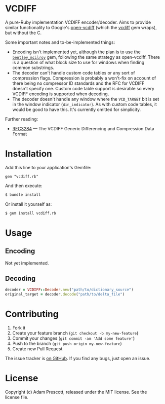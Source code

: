 # VCDIFF

A pure-Ruby implementation VCDIFF encoder/decoder. Aims to provide similar
functionality to Google's [open-vcdiff](https://code.google.com/p/open-vcdiff)
(which the [vcdiff](https://github.com/romanbsd/vcdiff) gem wraps), but without
the C.

Some important notes and to-be-implemented things:

* Encoding isn't implemented yet, although the plan is to use the
  [`bentley_mcilroy`](https://github.com/aprescott/bentley_mcilroy) gem,
  following the same strategy as open-vcdiff. There is a question of what block
  size to use for windows when finding common substrings.
* The decoder can't handle custom code tables or any sort of compression flags.
  Compression is probably a won't-fix on account of there being no compressor
  ID standards and the RFC for VCDIFF doesn't specify one. Custom code table
  support is desirable so every VCDIFF encoding is supported when decoding.
* The decoder doesn't handle any window where the `VCD_TARGET` bit is set in
  the window indicator (`Win_indicator`). As with custom code tables, it would
  be good to have this. It's currently omitted for simplicity.

Further reading:

* [RFC3284](http://tools.ietf.org/html/rfc3284#section-7) — The VCDIFF Generic Differencing and Compression Data Format

# Installation

Add this line to your application's Gemfile:

```
gem "vcdiff.rb"
```

And then execute:

```bash
$ bundle install
```

Or install it yourself as:

```bash
$ gem install vcdiff.rb
```

# Usage

## Encoding

Not yet implemented.

## Decoding

```ruby
decoder = VCDIFF::Decoder.new("path/to/dictionary_source")
original_target = decoder.decode("path/to/delta_file")
```

# Contributing

1. Fork it
2. Create your feature branch (`git checkout -b my-new-feature`)
3. Commit your changes (`git commit -am 'Add some feature'`)
4. Push to the branch (`git push origin my-new-feature`)
5. Create new Pull Request

The issue tracker is [on GitHub](https://github.com/aprescott/vcdiff.rb/issues).
If you find any bugs, just open an issue.

# License

Copyright (c) Adam Prescott, released under the MIT license. See the license file.
